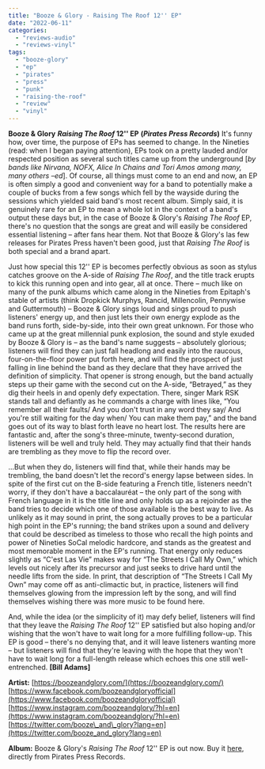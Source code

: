 ```yaml
---
title: "Booze & Glory - Raising The Roof 12'' EP"
date: "2022-06-11"
categories: 
  - "reviews-audio"
  - "reviews-vinyl"
tags: 
  - "booze-glory"
  - "ep"
  - "pirates"
  - "press"
  - "punk"
  - "raising-the-roof"
  - "review"
  - "vinyl"
---
```


**Booze & Glory** **_Raising The Roof_ 12'' EP** **(_Pirates Press Records_)** It's funny how, over time, the purpose of EPs has seemed to change. In the Nineties (read: when I began paying attention), EPs took on a pretty lauded and/or respected position as several such titles came up from the underground \[_by bands like Nirvana, NOFX, Alice In Chains and Tori Amos among many, many others –ed_\]. Of course, all things must come to an end and now, an EP is often simply a good and convenient way for a band to potentially make a couple of bucks from a few songs which fell by the wayside during the sessions which yielded said band's most recent album. Simply said, it is genuinely rare for an EP to mean a whole lot in the context of a band's output these days but, in the case of Booze & Glory's _Raising The Roof_ EP, there's no question that the songs are great and will easily be considered essential listening – after fans hear them. Not that Booze & Glory's las few releases for Pirates Press haven't been good, just that _Raising The Roof_ is both special and a brand apart.

Just how special this 12'' EP is becomes perfectly obvious as soon as stylus catches groove on the A-side of _Raising The Roof_, and the title track erupts to kick this running open and into gear, all at once. There – much like on many of the punk albums which came along in the Nineties from Epitaph's stable of artists (think Dropkick Murphys, Rancid, Millencolin, Pennywise and Guttermouth) – Booze & Glory sings loud and sings proud to push listeners' energy up, and then just lets their own energy explode as the band runs forth, side-by-side, into their own great unknown. For those who came up at the great millennial punk explosion, the sound and style exuded by Booze & Glory is – as the band's name suggests – absolutely glorious; listeners will find they can just fall headlong and easily into the raucous, four-on-the-floor power put forth here, and will find the prospect of just falling in line behind the band as they declare that they have arrived the definition of simplicity. That opener is strong enough, but the band actually steps up their game with the second cut on the A-side, “Betrayed,” as they dig their heels in and openly defy expectation. There, singer Mark RSK stands tall and defiantly as he commands a charge with lines like, “You remember all their faults/ And you don't trust in any word they say/ And you're still waiting for the day when/ You can make them pay,” and the band goes out of its way to blast forth leave no heart lost. The results here are fantastic and, after the song's three-minute, twenty-second duration, listeners will be well and truly held. They may actually find that their hands are trembling as they move to flip the record over.

...But when they do, listeners will find that, while their hands may be trembling, the band doesn't let the record's energy lapse between sides. In spite of the first cut on the B-side featuring a French title, listeners needn't worry, if they don't have a baccalauréat – the only part of the song with French language in it is the title line and only holds up as a rejoinder as the band tries to decide which one of those available is the best way to live. As unlikely as it may sound in print, the song actually proves to be a particular high point in the EP's running; the band strikes upon a sound and delivery that could be described as timeless to those who recall the high points and power of Nineties SoCal melodic hardcore, and stands as the greatest and most memorable moment in the EP's running. That energy only reduces slightly as “C'est Las Vie” makes way for “The Streets I Call My Own,” which levels out nicely after its precursor and just seeks to drive hard until the needle lifts from the side. In print, that description of “The Streets I Call My Own” may come off as anti-climactic but, in practice, listeners will find themselves glowing from the impression left by the song, and will find themselves wishing there was more music to be found here.

And, while the idea (or the simplicity of it) may defy belief, listeners will find that they leave the _Raising The Roof_ 12'' EP satisfied but also hoping and/or wishing that the won't have to wait long for a more fulfilling follow-up. This EP is good – there's no denying that, and it will leave listeners wanting more – but listeners will find that they're leaving with the hope that they won't have to wait long for a full-length release which echoes this one still well-entrenched. **\[Bill Adams\]**

**Artist:** [https://boozeandglory.com/](https://boozeandglory.com/) [https://www.facebook.com/boozeandgloryofficial](https://www.facebook.com/boozeandgloryofficial) [https://www.instagram.com/boozeandglory/?hl=en](https://www.instagram.com/boozeandglory/?hl=en) [https://twitter.com/booze\_and\_glory?lang=en](https://twitter.com/booze_and_glory?lang=en)

**Album:** Booze & Glory's _Raising The Roof_ 12'' EP is out now. Buy it [here](https://shop.piratespressrecords.com/pages/booze-and-glory), directly from Pirates Press Records.
